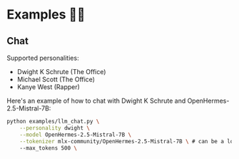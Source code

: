 
# **Examples 🧑‍💻**

## **Chat**
Supported personalities:
- Dwight K Schrute (The Office)
- Michael Scott (The Office)
- Kanye West (Rapper)

Here's an example of how to chat with Dwight K Schrute and OpenHermes-2.5-Mistral-7B:

```bash
python examples/llm_chat.py \
    --personality dwight \
    --model OpenHermes-2.5-Mistral-7B \
    --tokenizer mlx-community/OpenHermes-2.5-Mistral-7B \ # can be a local path to a tokenizer.model file
    --max_tokens 500 \
```